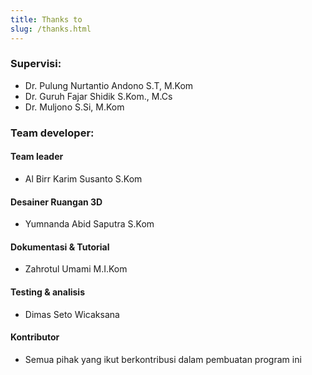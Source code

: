 ```yaml
---
title: Thanks to
slug: /thanks.html
---
```


### Supervisi:
- Dr. Pulung Nurtantio Andono S.T, M.Kom
- Dr. Guruh Fajar Shidik S.Kom., M.Cs
- Dr. Muljono S.Si, M.Kom

### Team developer:
#### Team leader
- Al Birr Karim Susanto S.Kom

#### Desainer Ruangan 3D
- Yumnanda Abid Saputra S.Kom

#### Dokumentasi & Tutorial
- Zahrotul Umami M.I.Kom

#### Testing & analisis
- Dimas Seto Wicaksana

#### Kontributor
- Semua pihak yang ikut berkontribusi dalam pembuatan program ini